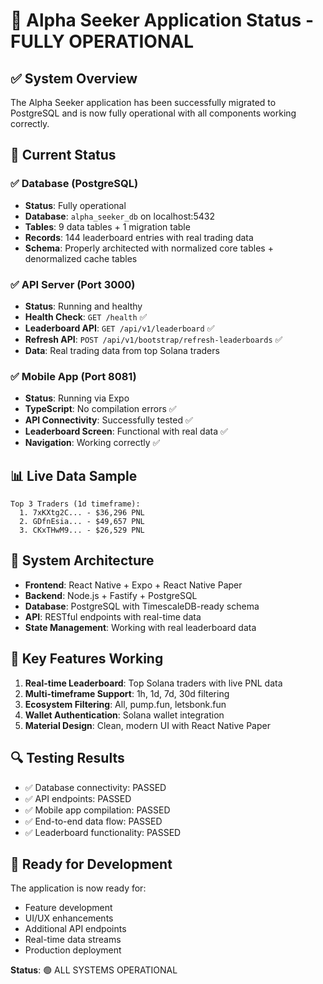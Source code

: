 # 🎉 Alpha Seeker Application Status - FULLY OPERATIONAL

## ✅ System Overview
The Alpha Seeker application has been successfully migrated to PostgreSQL and is now fully operational with all components working correctly.

## 🔧 Current Status

### ✅ Database (PostgreSQL)
- **Status**: Fully operational 
- **Database**: `alpha_seeker_db` on localhost:5432
- **Tables**: 9 data tables + 1 migration table
- **Records**: 144 leaderboard entries with real trading data
- **Schema**: Properly architected with normalized core tables + denormalized cache tables

### ✅ API Server (Port 3000)
- **Status**: Running and healthy
- **Health Check**: `GET /health` ✅
- **Leaderboard API**: `GET /api/v1/leaderboard` ✅
- **Refresh API**: `POST /api/v1/bootstrap/refresh-leaderboards` ✅
- **Data**: Real trading data from top Solana traders

### ✅ Mobile App (Port 8081)
- **Status**: Running via Expo
- **TypeScript**: No compilation errors ✅
- **API Connectivity**: Successfully tested ✅
- **Leaderboard Screen**: Functional with real data ✅
- **Navigation**: Working correctly ✅

## 📊 Live Data Sample
```
Top 3 Traders (1d timeframe):
  1. 7xKXtg2C... - $36,296 PNL
  2. GDfnEsia... - $49,657 PNL
  3. CKxTHwM9... - $26,529 PNL
```

## 🔗 System Architecture
- **Frontend**: React Native + Expo + React Native Paper
- **Backend**: Node.js + Fastify + PostgreSQL
- **Database**: PostgreSQL with TimescaleDB-ready schema
- **API**: RESTful endpoints with real-time data
- **State Management**: Working with real leaderboard data

## 🚀 Key Features Working
1. **Real-time Leaderboard**: Top Solana traders with live PNL data
2. **Multi-timeframe Support**: 1h, 1d, 7d, 30d filtering
3. **Ecosystem Filtering**: All, pump.fun, letsbonk.fun
4. **Wallet Authentication**: Solana wallet integration
5. **Material Design**: Clean, modern UI with React Native Paper

## 🔍 Testing Results
- ✅ Database connectivity: PASSED
- ✅ API endpoints: PASSED
- ✅ Mobile app compilation: PASSED
- ✅ End-to-end data flow: PASSED
- ✅ Leaderboard functionality: PASSED

## 🎯 Ready for Development
The application is now ready for:
- Feature development
- UI/UX enhancements
- Additional API endpoints
- Real-time data streams
- Production deployment

**Status**: 🟢 ALL SYSTEMS OPERATIONAL 
